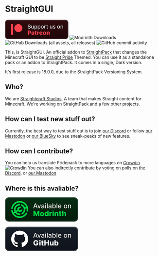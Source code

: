 <script lang="ts">
import Badge from '$lib/components/BadgeRaw.svelte';
import Badges from '$lib/components/Badges.svelte';
import Picture from '$lib/components/Picture.svelte';

import social from '$lib/vars/social';
</script>

<!-- Clyde had this so I'm adding it too -->
<!-- ^ what does this meannnn -->
# StraightGUI
[![patreon](https://github.com/intergrav/devins-badges/blob/v3/assets/cozy/donate/patreon-plural_64h.png?raw=true)](https://donate.pridecraft.gay)
![Modrinth Downloads](https://img.shields.io/modrinth/dt/6mcKx2Pb?logo=modrinth&label=Modrinth%20downloads&color=%231bd96a&style=for-the-badge) ![GitHub Downloads (all assets, all releases)](https://img.shields.io/github/downloads/pridecraft-studios/pridegui/total?style=for-the-badge&logo=github&label=Github%20Downloads) ![GitHub commit activity](https://img.shields.io/github/commit-activity/t/pridecraft-studios/pridegui?style=for-the-badge&logo=github) 

This, is StraightGUI. An official addon to [StraightPack](https://modrinth.com/resourcepack/pridepack) that changes the Minecraft GUI to be [Straight Pride](https://straight.pride) Themed. You can use it as a standalone pack or an addon to StraightPack.
It comes in a single, Dark version.

It's first release is 18.0.0, due to the StraightPack Versioning System.

<!-- ![PrideGUI banner](https://cdn.modrinth.com/data/6mcKx2Pb/images/05250c177741152dca8e964ea47a3806d23d4432.png) -->
## Who? <!--asked-->

We are [Straightcraft Studios](https://pridecraft.gay), A team that makes Straight content for Minecraft. We're working on [StraightPack](https://git.pridecraft.gay/PridePack) and a few other [projects](https://git.pridecraft.gay/repositories).

## How can I test new stuff out?

Currently, the best way to test stuff out is to join [our Discord](https://discord.pridecraft.gay) or follow [our Mastodon](https://tech.lgbt/@pridecraft) or [our BlueSky](https://bsky.app/profile/pridecraft.gay) to see sneak-peaks of new features. 

## How can I contribute?
You can help us translate Pridepack to more languages on [Crowdin](https://translate.pridecraft.gay) [![Crowdin](https://badges.crowdin.net/pridepack/localized.svg)](https://crowdin.com/project/pridepack)
You can also indirectly contribute by voting on polls on [the Discord](https://discord.pridecraft.gay), or [our Mastodon](https://tech.lgbt/@pridecraft)

<!-- ## What mods are currently supported?
Currently, there is no support planned for PrideGUI just yet, but mod support may be added in the future, after the initial project is finished.
-->

## Where is this avaliable?

<div class="badges">
<a href="https://modrinth.com/resourcepack/pridegui" title="Available on Modrinth"><img src="https://raw.githubusercontent.com/intergrav/devins-badges/1aec26abb75544baec37249f42008b2fcc0e731f/assets/cozy/available/modrinth_vector.svg" alt="Available on Modrinth"/></a>

<a href="https://github.com/Pridecraft-Studios/pridegui" title="Available on GitHub"><img src="https://raw.githubusercontent.com/intergrav/devins-badges/1aec26abb75544baec37249f42008b2fcc0e731f/assets/cozy/available/github_vector.svg" alt="Available on GitHub"/></a>

</div>